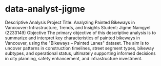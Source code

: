 # data-analyst-jigme
Descriptive Analysis
Project Title: Analyzing Painted Bikeways in Vancouver: Infrastructure, Trends, and Insights
Student: Jigme Namgyel (2233149)
Objective
The primary objective of this descriptive analysis is to summarize and interpret key characteristics of painted bikeways in Vancouver, using the "Bikeways – Painted Lanes" dataset. The aim is to uncover patterns in construction timelines, street segment types, bikeway subtypes, and operational status, ultimately supporting informed decisions in city planning, safety enhancement, and infrastructure investment.
